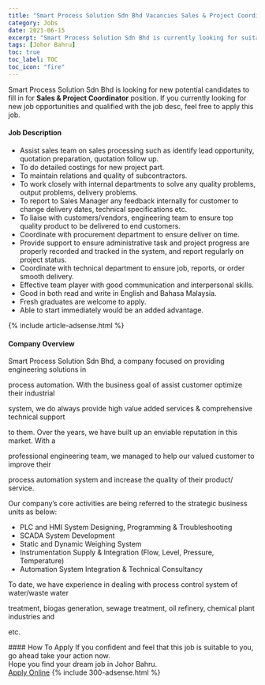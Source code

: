 ```yaml
---
title: "Smart Process Solution Sdn Bhd Vacancies Sales & Project Coordinator" 
category: Jobs 
date: 2021-06-15 
excerpt: "Smart Process Solution Sdn Bhd is currently looking for suitable person to fill in the Sales & Project Coordinator which based in Johor Bahru" 
tags: [Johor Bahru] 
toc: true 
toc_label: TOC 
toc_icon: "fire" 
--- 
```


<p>Smart Process Solution Sdn Bhd is looking for new potential candidates to fill in for <b>Sales & Project Coordinator</b> position. If you currently looking for new job opportunities and qualified with the job desc, feel free to apply this job.
</p><div><div><h4>Job Description</h4></div><div><div><span><div><ul><li>Assist sales team on sales processing such as identify lead opportunity, quotation preparation, quotation follow up.</li><li>To do detailed costings for new project part.</li><li>To maintain relations and quality of subcontractors.</li><li>To work closely with internal departments to solve any quality problems, output problems, delivery problems.</li><li>To report to Sales Manager any feedback internally for customer to change delivery dates, technical specifications etc.</li><li>To liaise with customers/vendors, engineering team to ensure top quality product to be delivered to end customers.</li><li>Coordinate with procurement department to ensure deliver on time.</li><li>Provide support to ensure administrative task and project progress are properly recorded and tracked in the system, and report regularly on project status.</li><li>Coordinate with technical department to ensure job, reports, or order smooth delivery.</li><li>Effective team player with good communication and interpersonal skills.</li><li>Good in both read and write in English and Bahasa Malaysia.</li><li>Fresh graduates are welcome to apply.</li><li>Able to start immediately would be an added advantage.</li></ul></div></span></div></div></div> 
{% include article-adsense.html %} 
<div><div><h4>Company Overview</h4></div><div><div><span><div><p>Smart Process Solution Sdn Bhd, a company focused on providing engineering solutions in</p><p>process automation. With the business goal of assist customer optimize their industrial</p><p>system, we do always provide high value added services &amp; comprehensive technical support</p><p>to them. Over the years, we have built up an enviable reputation in this market. With a</p><p>professional engineering team, we managed to help our valued customer to improve their</p><p>process automation system and increase the quality of their product/ service.</p><p>Our company&#8217;s core activities are being referred to the strategic business units as below:</p><ul><li>PLC and HMI System Designing, Programming &amp; Troubleshooting</li><li>SCADA System Development</li><li>Static and Dynamic Weighing System</li><li>Instrumentation Supply &amp; Integration (Flow, Level, Pressure, Temperature)</li><li>Automation System Integration &amp; Technical Consultancy</li></ul><p>To date, we have experience in dealing with process control system of water/waste water</p><p>treatment, biogas generation, sewage treatment, oil refinery, chemical plant industries and</p><p>etc.</p></div></span></div></div></div> 
#### How To Apply 
If you confident and feel that this job is suitable to you, go ahead take your action now. <br/> 
Hope you find your dream job in Johor Bahru. <br/> 
<a href="https://www.jobstreet.com.my/en/job/sales-project-coordinator-4591347?jobId=jobstreet-my-job-4591347&" class="btn btn--info" target="_blank" rel="nofollow noopenner">Apply Online</a> 
{% include 300-adsense.html %} 
